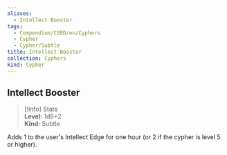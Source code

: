 ```yaml
---
aliases:
  - Intellect Booster
tags:
  - Compendium/CSRD/en/Cyphers
  - Cypher
  - Cypher/Subtle
title: Intellect Booster
collection: Cyphers
kind: Cypher
---
```

## Intellect Booster  
>[!info] Stats  
> **Level:** 1d6+2  
> **Kind:** Subtle
  
Adds 1 to the user's Intellect Edge for one hour (or 2 if the cypher is level 5 or higher).